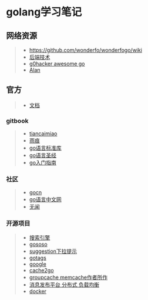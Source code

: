 # golang学习笔记

## 网络资源
> - https://github.com/wonderfo/wonderfogo/wiki
> - [后端技术](https://timyang.net/programming/c-erlang-java-performance/)
> - [g0hacker awesome go](https://github.com/g0hacker)
> - [Alan](https://github.com/adonovan)

## 官方
> * [文档](https://godoc.org/)

### gitbook
> * [tiancaimiao](https://tiancaiamao.gitbooks.io/go-internals/content/zh/)
> * [雨痕](https://github.com/qyuhen/book)
> * [go语言标准库](https://qianlonggit.gitbooks.io/the-golang-standard-library-by-example/content/)
> * [go语言圣经](https://muicoder.github.io/gopl-zh/index.html)
> * [go入门指南](https://github.com/Unknwon/the-way-to-go_ZH_CN)

### 社区
> * [gocn](https://gocn.io/)
> * [go语言中文网](http://studygolang.com/)
> * [无闻](https://github.com/Unknwon)

### 开源项目
> * [搜索引擎](http://studygolang.com/articles/4557)
> * [gososo](https://github.com/zl-leaf/gososo)
> * [suggestion下拉提示](https://github.com/wklken/suggestion)
> * [gotags](https://github.com/jstemmer/gotags)
> * [google](https://github.com/google)
> * [cache2go](https://github.com/muesli/cache2go)
> * [groupcache memcache作者所作](https://github.com/golang/groupcache)
> * [消息发布平台 分布式 负载均衡](https://github.com/nsqio/nsq)
> * [docker](https://github.com/docker/docker)
